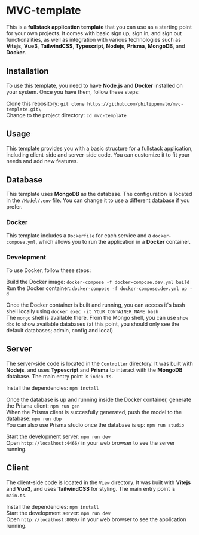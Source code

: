 # MVC-template

This is a **fullstack application template** that you can use as a starting point for your own projects. It comes with basic sign up, sign in, and sign out functionalities, as well as integration with various technologies such as **Vitejs**, **Vue3**, **TailwindCSS**, **Typescript**, **Nodejs**, **Prisma**, **MongoDB**, and **Docker**.

## Installation

To use this template, you need to have **Node.js** and **Docker** installed on your system. Once you have them, follow these steps:

Clone this repository: `git clone https://github.com/philippemalo/mvc-template.git\`<br>
Change to the project directory: `cd mvc-template`

## Usage

This template provides you with a basic structure for a fullstack application, including client-side and server-side code. You can customize it to fit your needs and add new features.

## Database

This template uses **MongoDB** as the database. The configuration is located in the `/Model/.env` file. You can change it to use a different database if you prefer.

### Docker

This template includes a `Dockerfile` for each service and a `docker-compose.yml`, which allows you to run the application in a **Docker** container.

### Development

To use Docker, follow these steps:

Build the Docker image: `docker-compose -f docker-compose.dev.yml build`<br>
Run the Docker container: `docker-compose -f docker-compose.dev.yml up -d`

Once the Docker container is built and running, you can access it's bash shell locally using `docker exec -it YOUR_CONTAINER_NAME bash`<br>
The `mongo` shell is available there. From the Mongo shell, you can use `show dbs` to show available databases (at this point, you should only see the default databases; admin, config and local)

## Server

The server-side code is located in the `Controller` directory. It was built with **Nodejs**, and uses **Typescript** and **Prisma** to interact with the **MongoDB** database. The main entry point is `index.ts`.

Install the dependencies: `npm install`

Once the database is up and running inside the Docker container, generate the Prisma client: `npm run gen`<br>
When the Prisma client is succesfully generated, push the model to the database: `npm run dbp`<br>
You can also use Prisma studio once the database is up: `npm run studio`

Start the development server: `npm run dev`<br>
Open `http://localhost:4466/` in your web browser to see the server running.

## Client

The client-side code is located in the `View` directory. It was built with **Vitejs** and **Vue3**, and uses **TailwindCSS** for styling. The main entry point is `main.ts`.

Install the dependencies: `npm install`<br>
Start the development server: `npm run dev`<br>
Open `http://localhost:8000/` in your web browser to see the application running.
